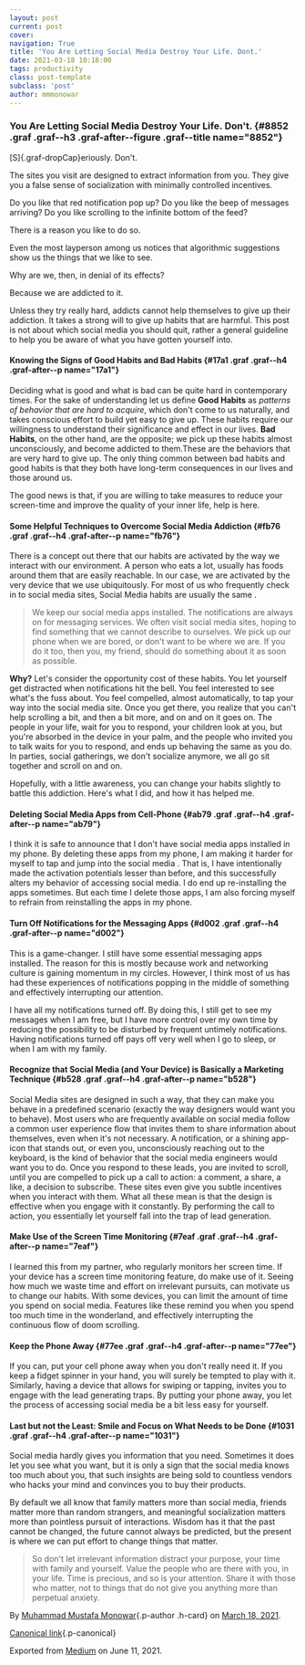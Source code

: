 ```yaml
---
layout: post
current: post
cover: 
navigation: True
title: 'You Are Letting Social Media Destroy Your Life. Dont.'
date: 2021-03-18 10:18:00
tags: productivity
class: post-template
subclass: 'post'
author: mmmonowar
---
```


### You Are Letting Social Media Destroy Your Life. Don't. {#8852 .graf .graf--h3 .graf-after--figure .graf--title name="8852"}

[S]{.graf-dropCap}eriously. Don't.

The sites you visit are designed to extract information from you. They
give you a false sense of socialization with minimally controlled
incentives.

Do you like that red notification pop up? Do you like the beep of
messages arriving? Do you like scrolling to the infinite bottom of the
feed?

There is a reason you like to do so.

Even the most layperson among us notices that algorithmic suggestions
show us the things that we like to see.

Why are we, then, in denial of its effects?

Because we are addicted to it.

Unless they try really hard, addicts cannot help themselves to give up
their addiction. It takes a strong will to give up habits that are
harmful. This post is not about which social media you should quit,
rather a general guideline to help you be aware of what you have gotten
yourself into.

#### Knowing the Signs of Good Habits and Bad Habits {#17a1 .graf .graf--h4 .graf-after--p name="17a1"}

Deciding what is good and what is bad can be quite hard in contemporary
times. For the sake of understanding let us define **Good Habits** as
*patterns of behavior that are hard to acquire*, which don't come to us
naturally, and takes conscious effort to build yet easy to give up.
These habits require our willingness to understand their significance
and effect in our lives. **Bad Habits**, on the other hand, are the
opposite; we pick up these habits almost unconsciously, and become
addicted to them.These are the behaviors that are very hard to give up.
The only thing common between bad habits and good habits is that they
both have long-term consequences in our lives and those around us.

The good news is that, if you are willing to take measures to reduce
your screen-time and improve the quality of your inner life, help is
here.

#### Some Helpful Techniques to Overcome Social Media Addiction {#fb76 .graf .graf--h4 .graf-after--p name="fb76"}

There is a concept out there that our habits are activated by the way we
interact with our environment. A person who eats a lot, usually has
foods around them that are easily reachable. In our case, we are
activated by the very device that we use ubiquitously. For most of us
who frequently check in to social media sites, Social Media habits are
usually the same .

> We keep our social media apps installed. The notifications are always
> on for messaging services. We often visit social media sites, hoping
> to find something that we cannot describe to ourselves. We pick up our
> phone when we are bored, or don't want to be where we are. If you do
> it too, then you, my friend, should do something about it as soon as
> possible.

**Why?** Let's consider the opportunity cost of these habits. You let
yourself get distracted when notifications hit the bell. You feel
interested to see what's the fuss about. You feel compelled, almost
automatically, to tap your way into the social media site. Once you get
there, you realize that you can't help scrolling a bit, and then a bit
more, and on and on it goes on. The people in your life, wait for you to
respond, your children look at you, but you're absorbed in the device in
your palm, and the people who invited you to talk waits for you to
respond, and ends up behaving the same as you do. In parties, social
gatherings, we don't socialize anymore, we all go sit together and
scroll on and on.

Hopefully, with a little awareness, you can change your habits slightly
to battle this addiction. Here's what I did, and how it has helped me.

#### Deleting Social Media Apps from Cell-Phone {#ab79 .graf .graf--h4 .graf-after--p name="ab79"}

I think it is safe to announce that I don't have social media apps
installed in my phone. By deleting these apps from my phone, I am making
it harder for myself to tap and jump into the social media . That is, I
have intentionally made the activation potentials lesser than before,
and this successfully alters my behavior of accessing social media. I do
end up re-installing the apps sometimes. But each time I delete those
apps, I am also forcing myself to refrain from reinstalling the apps in
my phone.

#### Turn Off Notifications for the Messaging Apps {#d002 .graf .graf--h4 .graf-after--p name="d002"}

This is a game-changer. I still have some essential messaging apps
installed. The reason for this is mostly because work and networking
culture is gaining momentum in my circles. However, I think most of us
has had these experiences of notifications popping in the middle of
something and effectively interrupting our attention.

I have all my notifications turned off. By doing this, I still get to
see my messages when I am free, but I have more control over my own time
by reducing the possibility to be disturbed by frequent untimely
notifications. Having notifications turned off pays off very well when I
go to sleep, or when I am with my family.

#### Recognize that Social Media (and Your Device) is Basically a Marketing Technique {#b528 .graf .graf--h4 .graf-after--p name="b528"}

Social Media sites are designed in such a way, that they can make you
behave in a predefined scenario (exactly the way designers would want
you to behave). Most users who are frequently available on social media
follow a common user experience flow that invites them to share
information about themselves, even when it's not necessary. A
notification, or a shining app-icon that stands out, or even you,
unconsciously reaching out to the keyboard, is the kind of behavior that
the social media engineers would want you to do. Once you respond to
these leads, you are invited to scroll, until you are compelled to pick
up a call to action: a comment, a share, a like, a decision to
subscribe. These sites even give you subtle incentives when you interact
with them. What all these mean is that the design is effective when you
engage with it constantly. By performing the call to action, you
essentially let yourself fall into the trap of lead generation.

#### Make Use of the Screen Time Monitoring {#7eaf .graf .graf--h4 .graf-after--p name="7eaf"}

I learned this from my partner, who regularly monitors her screen time.
If your device has a screen time monitoring feature, do make use of it.
Seeing how much we waste time and effort on irrelevant pursuits, can
motivate us to change our habits. With some devices, you can limit the
amount of time you spend on social media. Features like these remind you
when you spend too much time in the wonderland, and effectively
interrupting the continuous flow of doom scrolling.

#### Keep the Phone Away {#77ee .graf .graf--h4 .graf-after--p name="77ee"}

If you can, put your cell phone away when you don't really need it. If
you keep a fidget spinner in your hand, you will surely be tempted to
play with it. Similarly, having a device that allows for swiping or
tapping, invites you to engage with the lead generating traps. By
putting your phone away, you let the process of accessing social media
be a bit less easy for yourself.

#### Last but not the Least: Smile and Focus on What Needs to be Done {#1031 .graf .graf--h4 .graf-after--p name="1031"}

Social media hardly gives you information that you need. Sometimes it
does let you see what you want, but it is only a sign that the social
media knows too much about you, that such insights are being sold to
countless vendors who hacks your mind and convinces you to buy their
products.

By default we all know that family matters more than social media,
friends matter more than random strangers, and meaningful socialization
matters more than pointless pursuit of interactions. Wisdom has it that
the past cannot be changed, the future cannot always be predicted, but
the present is where we can put effort to change things that matter.

> So don't let irrelevant information distract your purpose, your time
> with family and yourself. Value the people who are there with you, in
> your life. Time is precious, and so is your attention. Share it with
> those who matter, not to things that do not give you anything more
> than perpetual anxiety.



By [Muhammad Mustafa Monowar](https://medium.com/@mmmonowar){.p-author
.h-card} on [March 18, 2021](https://medium.com/p/2da730c5d736).

[Canonical
link](https://medium.com/@mmmonowar/you-are-letting-social-media-destroy-your-life-dont-2da730c5d736){.p-canonical}

Exported from [Medium](https://medium.com) on June 11, 2021.
